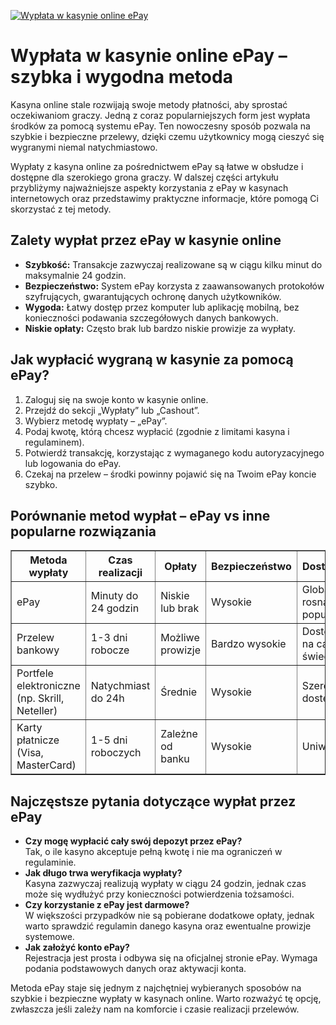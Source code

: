 [![Wypłata w kasynie online ePay](https://123-caf.pages.dev/gitsignup.png)](https://vrmoo.ru/Bt82HjjY)

<h1>Wypłata w kasynie online ePay – szybka i wygodna metoda</h1> <p>Kasyna online stale rozwijają swoje metody płatności, aby sprostać oczekiwaniom graczy. Jedną z coraz popularniejszych form jest wypłata środków za pomocą systemu ePay. Ten nowoczesny sposób pozwala na szybkie i bezpieczne przelewy, dzięki czemu użytkownicy mogą cieszyć się wygranymi niemal natychmiastowo.</p> <p>Wypłaty z kasyna online za pośrednictwem ePay są łatwe w obsłudze i dostępne dla szerokiego grona graczy. W dalszej części artykułu przybliżymy najważniejsze aspekty korzystania z ePay w kasynach internetowych oraz przedstawimy praktyczne informacje, które pomogą Ci skorzystać z tej metody.</p> <h2>Zalety wypłat przez ePay w kasynie online</h2> <ul>   <li><strong>Szybkość:</strong> Transakcje zazwyczaj realizowane są w ciągu kilku minut do maksymalnie 24 godzin.</li>   <li><strong>Bezpieczeństwo:</strong> System ePay korzysta z zaawansowanych protokołów szyfrujących, gwarantujących ochronę danych użytkowników.</li>   <li><strong>Wygoda:</strong> Łatwy dostęp przez komputer lub aplikację mobilną, bez konieczności podawania szczegółowych danych bankowych.</li>   <li><strong>Niskie opłaty:</strong> Często brak lub bardzo niskie prowizje za wypłaty.</li> </ul> <h2>Jak wypłacić wygraną w kasynie za pomocą ePay?</h2> <ol>   <li>Zaloguj się na swoje konto w kasynie online.</li>   <li>Przejdź do sekcji „Wypłaty” lub „Cashout”.</li>   <li>Wybierz metodę wypłaty – „ePay”.</li>   <li>Podaj kwotę, którą chcesz wypłacić (zgodnie z limitami kasyna i regulaminem).</li>   <li>Potwierdź transakcję, korzystając z wymaganego kodu autoryzacyjnego lub logowania do ePay.</li>   <li>Czekaj na przelew – środki powinny pojawić się na Twoim ePay koncie szybko.</li> </ol> <h2>Porównanie metod wypłat – ePay vs inne popularne rozwiązania</h2> <table border="1" cellpadding="8" cellspacing="0">   <thead>     <tr>       <th>Metoda wypłaty</th>       <th>Czas realizacji</th>       <th>Opłaty</th>       <th>Bezpieczeństwo</th>       <th>Dostępność</th>     </tr>   </thead>   <tbody>     <tr>       <td>ePay</td>       <td>Minuty do 24 godzin</td>       <td>Niskie lub brak</td>       <td>Wysokie</td>       <td>Globalna, rosnąca popularność</td>     </tr>     <tr>       <td>Przelew bankowy</td>       <td>1-3 dni robocze</td>       <td>Możliwe prowizje</td>       <td>Bardzo wysokie</td>       <td>Dostępny na całym świecie</td>     </tr>     <tr>       <td>Portfele elektroniczne (np. Skrill, Neteller)</td>       <td>Natychmiast do 24h</td>       <td>Średnie</td>       <td>Wysokie</td>       <td>Szeroka dostępność</td>     </tr>     <tr>       <td>Karty płatnicze (Visa, MasterCard)</td>       <td>1-5 dni roboczych</td>       <td>Zależne od banku</td>       <td>Wysokie</td>       <td>Uniwersalne</td>     </tr>   </tbody> </table> <h2>Najczęstsze pytania dotyczące wypłat przez ePay</h2> <ul>   <li><strong>Czy mogę wypłacić cały swój depozyt przez ePay?</strong><br>Tak, o ile kasyno akceptuje pełną kwotę i nie ma ograniczeń w regulaminie.</li>   <li><strong>Jak długo trwa weryfikacja wypłaty?</strong><br>Kasyna zazwyczaj realizują wypłaty w ciągu 24 godzin, jednak czas może się wydłużyć przy konieczności potwierdzenia tożsamości.</li>   <li><strong>Czy korzystanie z ePay jest darmowe?</strong><br>W większości przypadków nie są pobierane dodatkowe opłaty, jednak warto sprawdzić regulamin danego kasyna oraz ewentualne prowizje systemowe.</li>   <li><strong>Jak założyć konto ePay?</strong><br>Rejestracja jest prosta i odbywa się na oficjalnej stronie ePay. Wymaga podania podstawowych danych oraz aktywacji konta.</li> </ul> <p>Metoda ePay staje się jednym z najchętniej wybieranych sposobów na szybkie i bezpieczne wypłaty w kasynach online. Warto rozważyć tę opcję, zwłaszcza jeśli zależy nam na komforcie i czasie realizacji przelewów.</p>